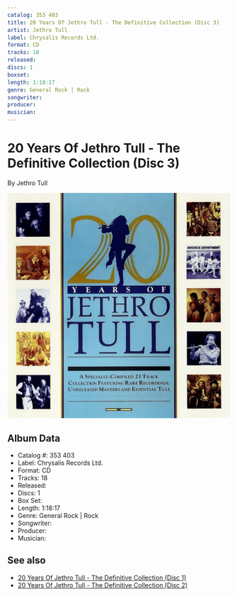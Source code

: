 ```yaml
---
catalog: 353 403
title: 20 Years Of Jethro Tull - The Definitive Collection (Disc 3)
artist: Jethro Tull
label: Chrysalis Records Ltd.
format: CD
tracks: 18
released: 
discs: 1
boxset: 
length: 1:18:17
genre: General Rock | Rock
songwriter: 
producer: 
musician: 
---
```


# 20 Years Of Jethro Tull - The Definitive Collection (Disc 3)

By Jethro Tull

![](../../assets/cdcovers/Jethro_Tull-20_Years_Of_Jethro_Tull.png)

## Album Data

- Catalog #: 353 403
- Label: Chrysalis Records Ltd.
- Format: CD
- Tracks: 18
- Released: 
- Discs: 1
- Box Set: 
- Length: 1:18:17
- Genre: General Rock | Rock
- Songwriter: 
- Producer: 
- Musician: 


## See also

- [20 Years Of Jethro Tull - The Definitive Collection (Disc 1)](20_Years_Of_Jethro_Tull_-_The_Definitive_Collection_Disc_1.md)
- [20 Years Of Jethro Tull - The Definitive Collection (Disc 2)](20_Years_Of_Jethro_Tull_-_The_Definitive_Collection_Disc_2.md)
